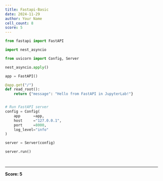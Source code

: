```yaml
---
title: Fastapi-Basic
date: 2024-11-29
author: Your Name
cell_count: 8
score: 5
---
```


```python
from fastapi import FastAPI
```


```python
import nest_asyncio
```


```python
from uvicorn import Config, Server
```


```python
nest_asyncio.apply()
```


```python
app = FastAPI()
```


```python
@app.get("/")
def read_root():
    return {"message": "Hello from FastAPI in JupyterLab!"}


# Run FastAPI server
config = Config(
    app      =app,
    host     ="127.0.0.1",
    port     =8000,
    log_level="info"
)

server = Server(config)

server.run()
```


```python

```


```python

```


---
**Score: 5**
